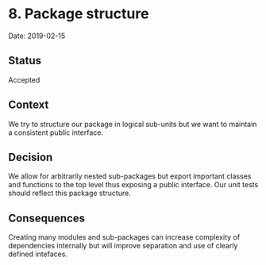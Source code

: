 # 8. Package structure

Date: 2019-02-15

## Status

Accepted

## Context

We try to structure our package in logical sub-units but we want to maintain a
consistent public interface.

## Decision

We allow for arbitrarily nested sub-packages but export important classes and
functions to the top level thus exposing a public interface. Our unit tests
should reflect this package structure.

## Consequences

Creating many modules and sub-packages can increase complexity of dependencies
internally but will improve separation and use of clearly defined intefaces.
